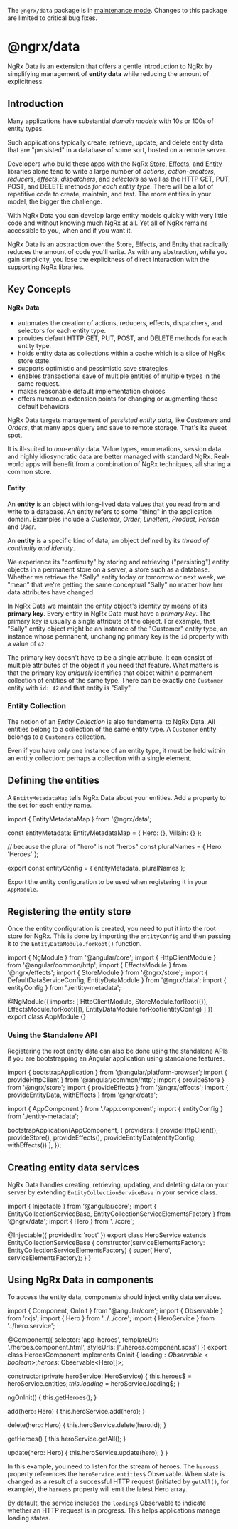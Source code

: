<div class="alert is-critical">

The `@ngrx/data` package is in <a href="https://github.com/ngrx/platform/issues/4011" target="_blank">maintenance mode</a>.
Changes to this package are limited to critical bug fixes.

</div>

# @ngrx/data

NgRx Data is an extension that offers a gentle introduction to NgRx by simplifying management of **entity data** while reducing the amount of explicitness.

## Introduction

Many applications have substantial _domain models_ with 10s or 100s of entity types.

Such applications typically create, retrieve, update, and delete entity data that are "persisted" in a database of some sort, hosted on a remote server.

Developers who build these apps with the NgRx [Store](guide/store), [Effects](guide/effects), and [Entity](guide/entity) libraries alone tend to write a large number of _actions_, _action-creators_, _reducers_, _effects_, _dispatchers_, and _selectors_ as well as the HTTP GET, PUT, POST, and DELETE methods _for each entity type_.
There will be a lot of repetitive code to create, maintain, and test.
The more entities in your model, the bigger the challenge.

With NgRx Data you can develop large entity models quickly with very little code
and without knowing much NgRx at all.
Yet all of NgRx remains accessible to you, when and if you want it.

NgRx Data is an abstraction over the Store, Effects, and Entity that radically reduces
the amount of code you'll write.
As with any abstraction, while you gain simplicity,
you lose the explicitness of direct interaction with the supporting NgRx libraries.

## Key Concepts

#### NgRx Data

- automates the creation of actions, reducers, effects, dispatchers, and selectors for each entity type.
- provides default HTTP GET, PUT, POST, and DELETE methods for each entity type.
- holds entity data as collections within a cache which is a slice of NgRx store state.
- supports optimistic and pessimistic save strategies
- enables transactional save of multiple entities of multiple types in the same request.
- makes reasonable default implementation choices
- offers numerous extension points for changing or augmenting those default behaviors.

NgRx Data targets management of _persisted entity data_, like _Customers_ and _Orders_, that many apps query and save to remote storage. That's its sweet spot.

It is ill-suited to _non-entity_ data.
Value types, enumerations, session data and highly idiosyncratic data are better managed with standard NgRx.
Real-world apps will benefit from a combination of NgRx techniques, all sharing a common store.

#### Entity

An **entity** is an object with long-lived data values that you read from and write to a database. An entity refers to some "thing" in the application domain. Examples include a _Customer_, _Order_, _LineItem_, _Product_, _Person_ and _User_.

An **entity** is a specific kind of data, an object defined by its _thread of continuity and identity_.

We experience its "continuity" by storing and retrieving ("persisting") entity objects in a permanent store on a server, a store such as a database. Whether we retrieve the "Sally" entity today or tomorrow or next week, we "mean" that we're getting the same conceptual "Sally" no matter how her data attributes have changed.

In NgRx Data we maintain the entity object's identity by means of its **primary key**. Every entity in NgRx Data must have a _primary key_. The primary key is usually a single attribute of the object. For example, that "Sally" entity object might be an instance of the "Customer" entity type, an instance whose permanent, unchanging primary key is the `id` property with a value of `42`.

The primary key doesn't have to be a single attribute. It can consist of multiple attributes of the object if you need that feature. What matters is that the primary key _uniquely_ identifies that object within a permanent collection of entities of the same type. There can be exactly one `Customer` entity with `id: 42` and that entity is "Sally".

### Entity Collection

The notion of an _Entity Collection_ is also fundamental to NgRx Data. All entities belong to a collection of the same entity type. A `Customer` entity belongs to a `Customers` collection.

Even if you have only one instance of an entity type, it must be held within an entity collection: perhaps a collection with a single element.

## Defining the entities

A `EntityMetadataMap` tells NgRx Data about your entities. Add a property to the set for each entity name.

<ngrx-code-example header="entity-metadata.ts">
import { EntityMetadataMap } from '@ngrx/data';

const entityMetadata: EntityMetadataMap = {
Hero: {},
Villain: {}
};

// because the plural of "hero" is not "heros"
const pluralNames = { Hero: 'Heroes' };

export const entityConfig = {
entityMetadata,
pluralNames
};
</ngrx-code-example>

Export the entity configuration to be used when registering it in your `AppModule`.

## Registering the entity store

Once the entity configuration is created, you need to put it into the root store for NgRx. This is done by importing the `entityConfig` and then passing it to the `EntityDataModule.forRoot()` function.

<ngrx-code-example header="app.module.ts">
import { NgModule } from '@angular/core';
import { HttpClientModule } from '@angular/common/http';
import { EffectsModule } from '@ngrx/effects';
import { StoreModule } from '@ngrx/store';
import { DefaultDataServiceConfig, EntityDataModule } from '@ngrx/data';
import { entityConfig } from './entity-metadata';

@NgModule({
imports: [
HttpClientModule,
StoreModule.forRoot({}),
EffectsModule.forRoot([]),
EntityDataModule.forRoot(entityConfig)
]
})
export class AppModule {}
</ngrx-code-example>

### Using the Standalone API

Registering the root entity data can also be done using the standalone APIs if you are bootstrapping an Angular application using standalone features.

<ngrx-code-example header="main.ts">
import { bootstrapApplication } from '@angular/platform-browser';
import { provideHttpClient } from '@angular/common/http';
import { provideStore } from '@ngrx/store';
import { provideEffects } from '@ngrx/effects';
import { provideEntityData, withEffects } from '@ngrx/data';

import { AppComponent } from './app.component';
import { entityConfig } from './entity-metadata';

bootstrapApplication(AppComponent, {
providers: [
provideHttpClient(),
provideStore(),
provideEffects(),
provideEntityData(entityConfig, withEffects())
],
});
</ngrx-code-example>

## Creating entity data services

NgRx Data handles creating, retrieving, updating, and deleting data on your server by extending `EntityCollectionServiceBase` in your service class.

<ngrx-code-example header="hero.service.ts">
import { Injectable } from '@angular/core';
import {
  EntityCollectionServiceBase,
  EntityCollectionServiceElementsFactory
} from '@ngrx/data';
import { Hero } from '../core';

@Injectable({ providedIn: 'root' })
export class HeroService extends EntityCollectionServiceBase<Hero> {
constructor(serviceElementsFactory: EntityCollectionServiceElementsFactory) {
super('Hero', serviceElementsFactory);
}
}
</ngrx-code-example>

## Using NgRx Data in components

To access the entity data, components should inject entity data services.

<ngrx-code-example header="heroes.component.ts">
import { Component, OnInit } from '@angular/core';
import { Observable } from 'rxjs';
import { Hero } from '../../core';
import { HeroService } from '../hero.service';

@Component({
selector: 'app-heroes',
templateUrl: './heroes.component.html',
styleUrls: ['./heroes.component.scss']
})
export class HeroesComponent implements OnInit {
loading$: Observable<boolean>;
  heroes$: Observable<Hero[]>;

constructor(private heroService: HeroService) {
this.heroes$ = heroService.entities$;
    this.loading$ = heroService.loading$;
}

ngOnInit() {
this.getHeroes();
}

add(hero: Hero) {
this.heroService.add(hero);
}

delete(hero: Hero) {
this.heroService.delete(hero.id);
}

getHeroes() {
this.heroService.getAll();
}

update(hero: Hero) {
this.heroService.update(hero);
}
}
</ngrx-code-example>

In this example, you need to listen for the stream of heroes. The `heroes$` property references the `heroService.entities$` Observable. When state is changed as a result of a successful HTTP request (initiated by `getAll()`, for example), the `heroes$` property will emit the latest Hero array.

By default, the service includes the `loading$` Observable to indicate whether an HTTP request is in progress. This helps applications manage loading states.
